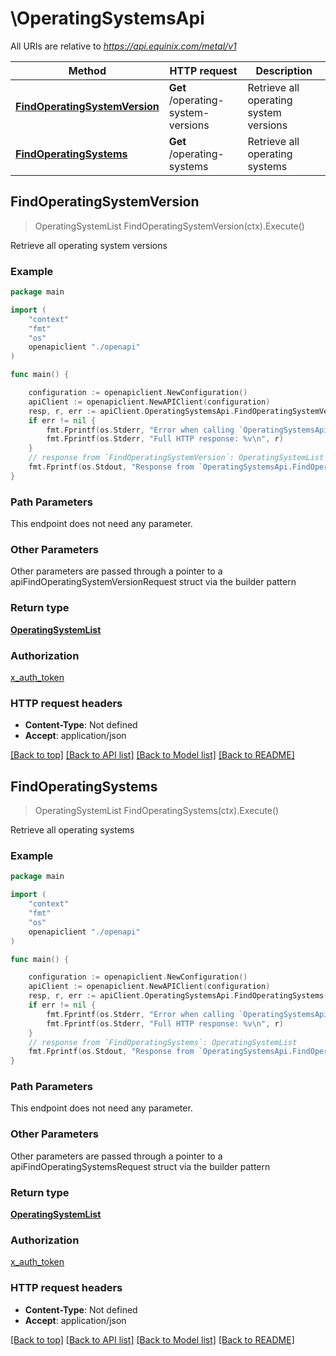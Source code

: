 # \OperatingSystemsApi

All URIs are relative to *https://api.equinix.com/metal/v1*

Method | HTTP request | Description
------------- | ------------- | -------------
[**FindOperatingSystemVersion**](OperatingSystemsApi.md#FindOperatingSystemVersion) | **Get** /operating-system-versions | Retrieve all operating system versions
[**FindOperatingSystems**](OperatingSystemsApi.md#FindOperatingSystems) | **Get** /operating-systems | Retrieve all operating systems



## FindOperatingSystemVersion

> OperatingSystemList FindOperatingSystemVersion(ctx).Execute()

Retrieve all operating system versions



### Example

```go
package main

import (
    "context"
    "fmt"
    "os"
    openapiclient "./openapi"
)

func main() {

    configuration := openapiclient.NewConfiguration()
    apiClient := openapiclient.NewAPIClient(configuration)
    resp, r, err := apiClient.OperatingSystemsApi.FindOperatingSystemVersion(context.Background()).Execute()
    if err != nil {
        fmt.Fprintf(os.Stderr, "Error when calling `OperatingSystemsApi.FindOperatingSystemVersion``: %v\n", err)
        fmt.Fprintf(os.Stderr, "Full HTTP response: %v\n", r)
    }
    // response from `FindOperatingSystemVersion`: OperatingSystemList
    fmt.Fprintf(os.Stdout, "Response from `OperatingSystemsApi.FindOperatingSystemVersion`: %v\n", resp)
}
```

### Path Parameters

This endpoint does not need any parameter.

### Other Parameters

Other parameters are passed through a pointer to a apiFindOperatingSystemVersionRequest struct via the builder pattern


### Return type

[**OperatingSystemList**](OperatingSystemList.md)

### Authorization

[x_auth_token](../README.md#x_auth_token)

### HTTP request headers

- **Content-Type**: Not defined
- **Accept**: application/json

[[Back to top]](#) [[Back to API list]](../README.md#documentation-for-api-endpoints)
[[Back to Model list]](../README.md#documentation-for-models)
[[Back to README]](../README.md)


## FindOperatingSystems

> OperatingSystemList FindOperatingSystems(ctx).Execute()

Retrieve all operating systems



### Example

```go
package main

import (
    "context"
    "fmt"
    "os"
    openapiclient "./openapi"
)

func main() {

    configuration := openapiclient.NewConfiguration()
    apiClient := openapiclient.NewAPIClient(configuration)
    resp, r, err := apiClient.OperatingSystemsApi.FindOperatingSystems(context.Background()).Execute()
    if err != nil {
        fmt.Fprintf(os.Stderr, "Error when calling `OperatingSystemsApi.FindOperatingSystems``: %v\n", err)
        fmt.Fprintf(os.Stderr, "Full HTTP response: %v\n", r)
    }
    // response from `FindOperatingSystems`: OperatingSystemList
    fmt.Fprintf(os.Stdout, "Response from `OperatingSystemsApi.FindOperatingSystems`: %v\n", resp)
}
```

### Path Parameters

This endpoint does not need any parameter.

### Other Parameters

Other parameters are passed through a pointer to a apiFindOperatingSystemsRequest struct via the builder pattern


### Return type

[**OperatingSystemList**](OperatingSystemList.md)

### Authorization

[x_auth_token](../README.md#x_auth_token)

### HTTP request headers

- **Content-Type**: Not defined
- **Accept**: application/json

[[Back to top]](#) [[Back to API list]](../README.md#documentation-for-api-endpoints)
[[Back to Model list]](../README.md#documentation-for-models)
[[Back to README]](../README.md)

